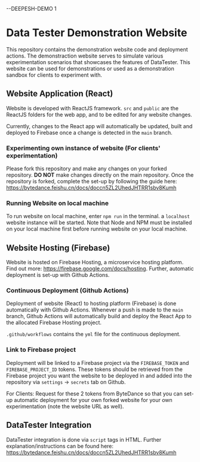 --DEEPESH-DEMO 1
# Data Tester Demonstration Website 
This repository contains the demonstration website code and deployment actions. The demonstraction website serves to simulate various experimentation scenarios that showcases the features of DataTester. This website can be used for demonstrations or used as a demonstration sandbox for clients to experiment with.

## Website Application (React)
Website is developed with ReactJS framework. `src` and `public` are the ReactJS folders for the web app, and to be edited for any website changes. 

Currently, changes to the React app will automatically be updated, built and deployed to Firebase once a change is detected in the `main` branch.

### Experimenting own instance of website (For clients' experimentation)
Please fork this repository and make any changes on your forked repository. **DO NOT** make changes directly on the main repository. Once the repository is forked, complete the set-up by following the guide here: https://bytedance.feishu.cn/docs/doccn5ZL2UhedJHTRR1sbv8Kumh 

### Running Website on local machine
To run website on local machine, enter `npm run` in the terminal. a `localhost` website instance will be started. Note that Node and NPM must be installed on your local machine first before running website on your local machine.

## Website Hosting (Firebase)
Website is hosted on Firebase Hosting, a microservice hosting platform. Find out more: https://firebase.google.com/docs/hosting. Further, automatic deployment is set-up with Github Actions.

### Continuous Deployment (Github Actions)
Deployment of website (React) to hosting platform (Firebase) is done automatically with Github Actions. Whenever a push is made to the `main` branch, Github Actions will automatically build and deploy the React App to the allocated Firebase Hosting project.

`.github/workflows` contains the `yml` file for the continuous deployment.

### Link to Firebase project
Deployment will be linked to a Firebase project via the `FIREBASE_TOKEN` and `FIREBASE_PROJECT_ID` tokens. These tokens should be retrieved from the Firebase project you want the website to be deployed in and added into the repository via `settings` -> `secrets` tab on Github. 

For Clients: Request for these 2 tokens from ByteDance so that you can set-up automatic deployment for your own forked website for your own experimentation (note the website URL as well).

## DataTester Integration
DataTester integration is done via `script` tags in HTML. Further explanation/instructions can be found here: https://bytedance.feishu.cn/docs/doccn5ZL2UhedJHTRR1sbv8Kumh


